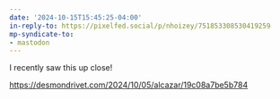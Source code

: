 ```yaml
---
date: '2024-10-15T15:45:25-04:00'
in-reply-to: https://pixelfed.social/p/nhoizey/751853308530419259
mp-syndicate-to:
- mastodon
---
```


I recently saw this up close!

https://desmondrivet.com/2024/10/05/alcazar/19c08a7be5b784